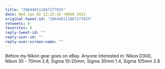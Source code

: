```yaml
---
title: "286448111667277825"
date: Wed Jan 02 12:25:26 +0000 2013
original-tweet-id: "286448111667277825"
retweets: 0
favorites: 0
reply-tweet-id: ""
reply-user-id: ""
reply-user-screen-name: ""
---
```

Before my Nikon gear goes on eBay. Anyone interested in: Nikon D300, Nikon 35 - 70mm 2.8, Sigma 10-20mm, Sigma 30mm 1.4, Sigma 105mm 2.8
